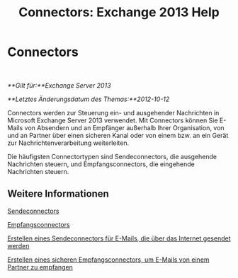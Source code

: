 ﻿---
title: 'Connectors: Exchange 2013 Help'
TOCTitle: Connectors
ms:assetid: 73559b0c-fc0e-41fd-84df-d07442137a0c
ms:mtpsurl: https://technet.microsoft.com/de-de/library/JJ657461(v=EXCHG.150)
ms:contentKeyID: 50475949
ms.date: 04/24/2018
mtps_version: v=EXCHG.150
ms.translationtype: HT
---

# Connectors

 

_**Gilt für:**Exchange Server 2013_

_**Letztes Änderungsdatum des Themas:**2012-10-12_

Connectors werden zur Steuerung ein- und ausgehender Nachrichten in Microsoft Exchange Server 2013 verwendet. Mit Connectors können Sie E-Mails von Absendern und an Empfänger außerhalb Ihrer Organisation, von und an Partner über einen sicheren Kanal oder von einem bzw. an ein Gerät zur Nachrichtenverarbeitung weiterleiten.

Die häufigsten Connectortypen sind Sendeconnectors, die ausgehende Nachrichten steuern, und Empfangsconnectors, die eingehende Nachrichten steuern.

## Weitere Informationen

[Sendeconnectors](send-connectors-exchange-2013-help.md)

[Empfangsconnectors](receive-connectors-exchange-2013-help.md)

[Erstellen eines Sendeconnectors für E-Mails, die über das Internet gesendet werden](create-a-send-connector-for-email-sent-to-the-internet-exchange-2013-help.md)

[Erstellen eines sicheren Empfangsconnectors, um E-Mails von einem Partner zu empfangen](create-a-secure-receive-connector-to-receive-email-from-a-partner-exchange-2013-help.md)

